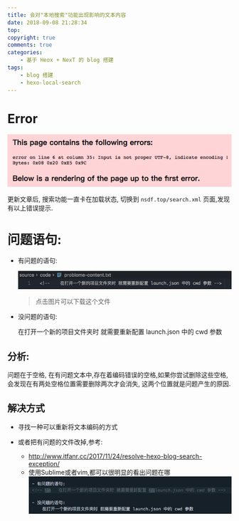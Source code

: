 ```yaml
---
title: 会对"本地搜索"功能出现影响的文本内容
date: 2018-09-08 21:28:34
top:
copyright: true
comments: true
categories:
    - 基于 Heox + NexT 的 blog 搭建
tags:
    - blog 搭建
    - hexo-local-search
---
```

# Error
![](/images/post/sick-file-error.png)

更新文章后, 搜索功能一直卡在加载状态, 切换到 `nsdf.top/search.xml` 页面,发现有以上错误提示.

<!-- more -->
# 问题语句:

- 有问题的语句:

    [![放在这个文件里了, 点击可以下载](/images/post/problem-file-view.png)](/code/problem-content.txt)
    > 点击图片可以下载这个文件

- 没问题的语句:

    在打开一个新的项目文件夹时 就需要重新配置 launch.json 中的 cwd 参数

## 分析:
问题在于空格, 在有问题文本中,存在着编码错误的空格,如果你尝试删除这些空格,会发现在有两处空格位置需要删除两次才会消失, 这两个位置就是问题产生的原因.

## 解决方式
- 寻找一种可以重新将文本编码的方式

- 或者把有问题的文件改掉,参考:
    - http://www.itfanr.cc/2017/11/24/resolve-hexo-blog-search-exception/
    - 使用Sublime或者vim,都可以很明显的看出问题在哪
    ![](/images/post/sick-file.png)

